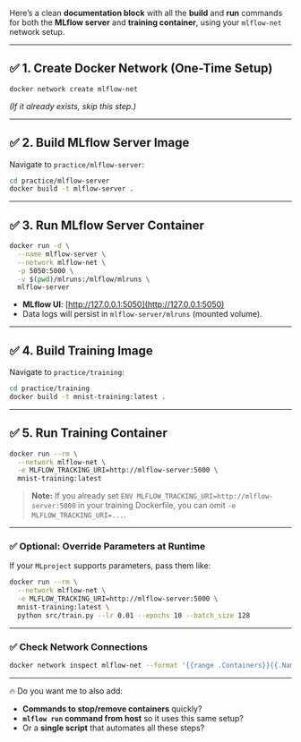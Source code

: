 Here’s a clean **documentation block** with all the **build** and **run** commands for both the **MLflow server** and **training container**, using your `mlflow-net` network setup.

---

## ✅ 1. Create Docker Network (One-Time Setup)

```bash
docker network create mlflow-net
```

*(If it already exists, skip this step.)*

---

## ✅ 2. Build MLflow Server Image

Navigate to `practice/mlflow-server`:

```bash
cd practice/mlflow-server
docker build -t mlflow-server .
```

---

## ✅ 3. Run MLflow Server Container

```bash
docker run -d \
  --name mlflow-server \
  --network mlflow-net \
  -p 5050:5000 \
  -v $(pwd)/mlruns:/mlflow/mlruns \
  mlflow-server
```

* **MLflow UI**: [http://127.0.0.1:5050](http://127.0.0.1:5050)
* Data logs will persist in `mlflow-server/mlruns` (mounted volume).

---

## ✅ 4. Build Training Image

Navigate to `practice/training`:

```bash
cd practice/training
docker build -t mnist-training:latest .
```

---

## ✅ 5. Run Training Container

```bash
docker run --rm \
  --network mlflow-net \
  -e MLFLOW_TRACKING_URI=http://mlflow-server:5000 \
  mnist-training:latest
```

> **Note:**
> If you already set `ENV MLFLOW_TRACKING_URI=http://mlflow-server:5000` in your training Dockerfile, you can omit `-e MLFLOW_TRACKING_URI=...`.

---

### ✅ Optional: Override Parameters at Runtime

If your `MLproject` supports parameters, pass them like:

```bash
docker run --rm \
  --network mlflow-net \
  -e MLFLOW_TRACKING_URI=http://mlflow-server:5000 \
  mnist-training:latest \
  python src/train.py --lr 0.01 --epochs 10 --batch_size 128
```

---

### ✅ Check Network Connections

```bash
docker network inspect mlflow-net --format '{{range .Containers}}{{.Name}} {{end}}'
```

---

🔥 Do you want me to also add:

* **Commands to stop/remove containers** quickly?
* **`mlflow run` command from host** so it uses this same setup?
* Or a **single script** that automates all these steps?
